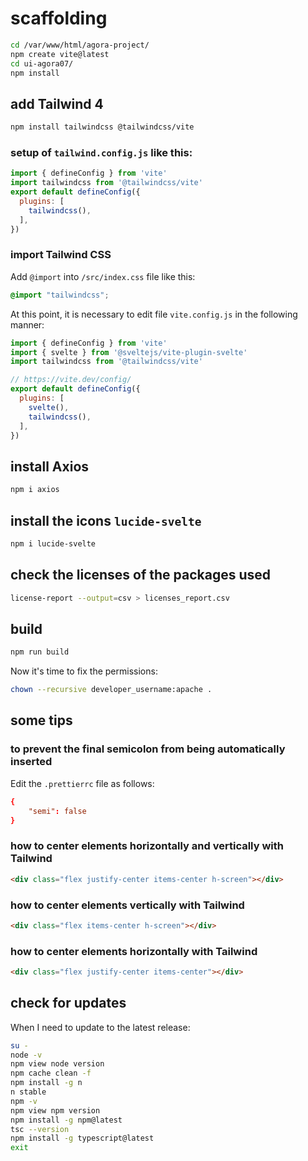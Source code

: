 # scaffolding

```bash
cd /var/www/html/agora-project/
npm create vite@latest
cd ui-agora07/
npm install
```

## add Tailwind 4

```bash
npm install tailwindcss @tailwindcss/vite
```

### setup of `tailwind.config.js` like this:

```js
import { defineConfig } from 'vite'
import tailwindcss from '@tailwindcss/vite'
export default defineConfig({
  plugins: [
    tailwindcss(),
  ],
})
```

### import Tailwind CSS

Add `@import` into `/src/index.css` file like this:

```css
@import "tailwindcss";
```

At this point, it is necessary to edit file `vite.config.js` in the following manner:

```js
import { defineConfig } from 'vite'
import { svelte } from '@sveltejs/vite-plugin-svelte'
import tailwindcss from '@tailwindcss/vite'

// https://vite.dev/config/
export default defineConfig({
  plugins: [
    svelte(),
    tailwindcss(),
  ],
})
```

## install Axios

```bash
npm i axios
```

## install the icons `lucide-svelte`

```bash
npm i lucide-svelte
```

## check the licenses of the packages used

```bash
license-report --output=csv > licenses_report.csv
```

## build

```bash
npm run build
```

Now it's time to fix the permissions:

```bash
chown --recursive developer_username:apache .
```

## some tips

### to prevent the final semicolon from being automatically inserted

Edit the `.prettierrc` file as follows:

```conf
{
    "semi": false
}
```

### how to center elements horizontally and vertically with Tailwind

```html
<div class="flex justify-center items-center h-screen"></div>
```

### how to center elements vertically with Tailwind

```html
<div class="flex items-center h-screen"></div>
```

### how to center elements horizontally with Tailwind

```html
<div class="flex justify-center items-center"></div>
```

## check for updates

When I need to update to the latest release:

```bash
su -
node -v
npm view node version
npm cache clean -f
npm install -g n
n stable
npm -v
npm view npm version
npm install -g npm@latest
tsc --version
npm install -g typescript@latest
exit
```
